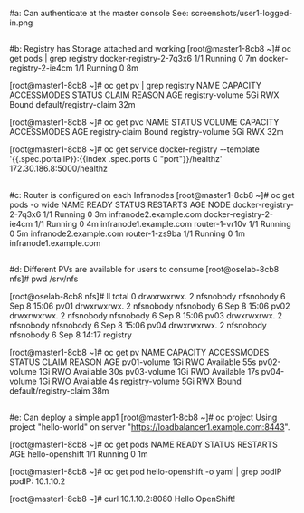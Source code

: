 #a: Can authenticate at the master console
See: screenshots/user1-logged-in.png

##
#b: Registry has Storage attached and working
[root@master1-8cb8 ~]# oc get pods | grep registry
docker-registry-2-7q3x6   1/1       Running   0          7m
docker-registry-2-ie4cm   1/1       Running   0          8m

[root@master1-8cb8 ~]# oc get pv | grep registry
NAME              CAPACITY   ACCESSMODES   STATUS    CLAIM                    REASON    AGE
registry-volume   5Gi        RWX           Bound     default/registry-claim             32m

[root@master1-8cb8 ~]# oc get pvc
NAME             STATUS    VOLUME            CAPACITY   ACCESSMODES   AGE
registry-claim   Bound     registry-volume   5Gi        RWX           32m

[root@master1-8cb8 ~]# oc get service docker-registry --template '{{.spec.portalIP}}:{{index .spec.ports 0 "port"}}/healthz'
172.30.186.8:5000/healthz

##
#c: Router is configured on each Infranodes
[root@master1-8cb8 ~]# oc get pods -o wide
NAME                      READY     STATUS    RESTARTS   AGE       NODE
docker-registry-2-7q3x6   1/1       Running   0          3m        infranode2.example.com
docker-registry-2-ie4cm   1/1       Running   0          4m        infranode1.example.com
router-1-vr10v            1/1       Running   0          5m        infranode2.example.com
router-1-zs9ba            1/1       Running   0          1m        infranode1.example.com

##
#d: Different PVs are available for users to consume
[root@oselab-8cb8 nfs]# pwd
/srv/nfs

[root@oselab-8cb8 nfs]# ll
total 0
drwxrwxrwx. 2 nfsnobody nfsnobody 6 Sep  8 15:06 pv01
drwxrwxrwx. 2 nfsnobody nfsnobody 6 Sep  8 15:06 pv02
drwxrwxrwx. 2 nfsnobody nfsnobody 6 Sep  8 15:06 pv03
drwxrwxrwx. 2 nfsnobody nfsnobody 6 Sep  8 15:06 pv04
drwxrwxrwx. 2 nfsnobody nfsnobody 6 Sep  8 14:17 registry

[root@master1-8cb8 ~]# oc get pv
NAME              CAPACITY   ACCESSMODES   STATUS      CLAIM                    REASON    AGE
pv01-volume       1Gi        RWO           Available                                      55s
pv02-volume       1Gi        RWO           Available                                      30s
pv03-volume       1Gi        RWO           Available                                      17s
pv04-volume       1Gi        RWO           Available                                      4s
registry-volume   5Gi        RWX           Bound       default/registry-claim             38m

##
#e: Can deploy a simple app1
[root@master1-8cb8 ~]# oc project
Using project "hello-world" on server "https://loadbalancer1.example.com:8443".

[root@master1-8cb8 ~]# oc get pods
NAME              READY     STATUS    RESTARTS   AGE
hello-openshift   1/1       Running   0          1m

[root@master1-8cb8 ~]# oc get pod hello-openshift -o yaml | grep podIP
  podIP: 10.1.10.2
  
[root@master1-8cb8 ~]# curl 10.1.10.2:8080
Hello OpenShift!
